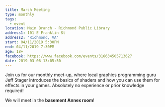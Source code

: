 ```yaml
---
title: March Meeting
type: monthly
tags:
  - event
location: Main Branch - Richmond Public Library
address1: 101 E Franklin St
address2: 'Richmond, VA'
start: 04/11/2019 5:30PM
end: 04/11/2019 7:30PM
age: 18+
facebook: https://www.facebook.com/events/316634505713627
date: 2019-03-06 13:05:50
---
```

Join us for our monthly meet-up, where local graphics programming guru Jeff Stager introduces the basics of shaders and how you can use them for effects in your games. Absolutely no experience or prior knowledge required!

We will meet in the **basement Annex room**!
<!-- more -->
